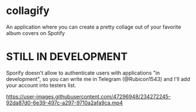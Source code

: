 # collagify
An application where you can create a pretty collage out of your favorite album covers on Spotify



# STILL IN DEVELOPMENT

Sporify doesn't allow to authenticate users with applications "in development", so you can write me in Telegram (@Rubicon1543) 
and I'll add your account into testers list.


https://user-images.githubusercontent.com/47296948/234272245-92da87d0-6e39-497c-a297-9710a2afa9ca.mp4


